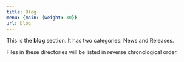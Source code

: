 ```yaml
---
title: Blog
menu: {main: {weight: 30}}
url: blog
---
```


This is the **blog** section. It has two categories: News and Releases.

Files in these directories will be listed in reverse chronological order.
